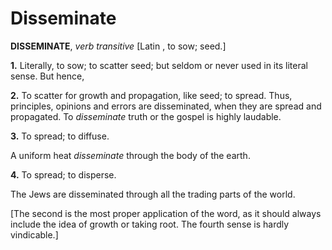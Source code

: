 # Disseminate

**DISSEMINATE**, _verb transitive_ \[Latin , to sow; seed.\]

**1.** Literally, to sow; to scatter seed; but seldom or never used in its literal sense. But hence,

**2.** To scatter for growth and propagation, like seed; to spread. Thus, principles, opinions and errors are disseminated, when they are spread and propagated. To _disseminate_ truth or the gospel is highly laudable.

**3.** To spread; to diffuse.

A uniform heat _disseminate_ through the body of the earth.

**4.** To spread; to disperse.

The Jews are disseminated through all the trading parts of the world.

\[The second is the most proper application of the word, as it should always include the idea of growth or taking root. The fourth sense is hardly vindicable.\]